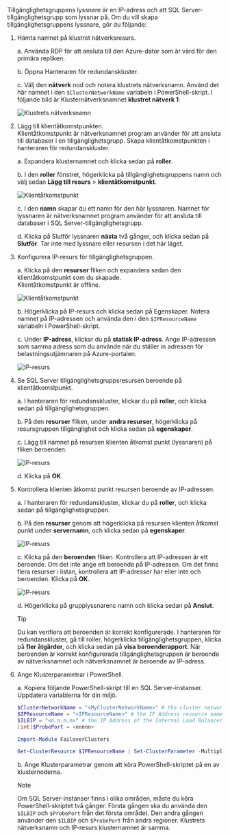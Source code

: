 Tillgänglighetsgruppens lyssnare är en IP-adress och att SQL Server-tillgänglighetsgrupp som lyssnar på. Om du vill skapa tillgänglighetsgruppens lyssnare, gör du följande:

1. <a name="getnet"></a>Hämta namnet på klustret nätverksresurs.

    a. Använda RDP för att ansluta till den Azure-dator som är värd för den primära repliken. 

    b. Öppna Hanteraren för redundanskluster.

    c. Välj den **nätverk** nod och notera klustrets nätverksnamn. Använd det här namnet i den `$ClusterNetworkName` variabeln i PowerShell-skript. I följande bild är Klusternätverksnamnet **klustret nätverk 1**:

   ![Klustrets nätverksnamn](./media/virtual-machines-ag-listener-configure/90-clusternetworkname.png)

2. <a name="addcap"></a>Lägg till klientåtkomstpunkten.  
    Klientåtkomstpunkt är nätverksnamnet program använder för att ansluta till databaser i en tillgänglighetsgrupp. Skapa klientåtkomstpunkten i hanteraren för redundanskluster.

    a. Expandera klusternamnet och klicka sedan på **roller**.

    b. I den **roller** fönstret, högerklicka på tillgänglighetsgruppens namn och välj sedan **Lägg till resurs** > **klientåtkomstpunkt**.

   ![Klientåtkomstpunkt](./media/virtual-machines-ag-listener-configure/92-addclientaccesspoint.png)

    c. I den **namn** skapar du ett namn för den här lyssnaren. 
   Namnet för lyssnaren är nätverksnamnet program använder för att ansluta till databaser i SQL Server-tillgänglighetsgrupp.
   
    d. Klicka på Slutför lyssnaren **nästa** två gånger, och klicka sedan på **Slutför**. Tar inte med lyssnare eller resursen i det här läget.

3. <a name="congroup"></a>Konfigurera IP-resurs för tillgänglighetsgruppen.

    a. Klicka på den **resurser** fliken och expandera sedan den klientåtkomstpunkt som du skapade.  
    Klientåtkomstpunkt är offline.

   ![Klientåtkomstpunkt](./media/virtual-machines-ag-listener-configure/94-newclientaccesspoint.png) 

    b. Högerklicka på IP-resurs och klicka sedan på Egenskaper. Notera namnet på IP-adressen och använda den i den `$IPResourceName` variabeln i PowerShell-skript.

    c. Under **IP-adress**, klickar du på **statisk IP-adress**. Ange IP-adressen som samma adress som du använde när du ställer in adressen för belastningsutjämnaren på Azure-portalen.

   ![IP-resurs](./media/virtual-machines-ag-listener-configure/96-ipresource.png) 

    <!-----------------------I don't see this option on server 2016
    1. Disable NetBIOS for this address and click **OK**. Repeat this step for each IP resource if your solution spans multiple Azure VNets. 
    ------------------------->

4. <a name = "dependencyGroup"></a>Se SQL Server tillgänglighetsgruppsresursen beroende på klientåtkomstpunkt.

    a. I hanteraren för redundanskluster, klickar du på **roller**, och klicka sedan på tillgänglighetsgruppen.

    b. På den **resurser** fliken, under **andra resurser**, högerklicka på resursgruppen tillgänglighet och klicka sedan på **egenskaper**. 

    c. Lägg till namnet på resursen klienten åtkomst punkt (lyssnaren) på fliken beroenden.

   ![IP-resurs](./media/virtual-machines-ag-listener-configure/97-propertiesdependencies.png) 

    d. Klicka på **OK**.

5. <a name="listname"></a>Kontrollera klienten åtkomst punkt resursen beroende av IP-adressen.

    a. I hanteraren för redundanskluster, klickar du på **roller**, och klicka sedan på tillgänglighetsgruppen. 

    b. På den **resurser** genom att högerklicka på resursen klienten åtkomst punkt under **servernamn**, och klicka sedan på **egenskaper**. 

   ![IP-resurs](./media/virtual-machines-ag-listener-configure/98-dependencies.png) 

    c. Klicka på den **beroenden** fliken. Kontrollera att IP-adressen är ett beroende. Om det inte ange ett beroende på IP-adressen. Om det finns flera resurser i listan, kontrollera att IP-adresser har eller inte och beroenden. Klicka på **OK**. 

   ![IP-resurs](./media/virtual-machines-ag-listener-configure/98-propertiesdependencies.png) 

    d. Högerklicka på grupplyssnarens namn och klicka sedan på **Anslut**. 

    >[!TIP]
    >Du kan verifiera att beroenden är korrekt konfigurerade. I hanteraren för redundanskluster, gå till roller, högerklicka tillgänglighetsgruppen, klicka på **fler åtgärder**, och klicka sedan på **visa beroenderapport**. När beroenden är korrekt konfigurerade tillgänglighetsgruppen är beroende av nätverksnamnet och nätverksnamnet är beroende av IP-adress. 


6. <a name="setparam"></a>Ange Klusterparametrar i PowerShell.
    
    a. Kopiera följande PowerShell-skript till en SQL Server-instanser. Uppdatera variablerna för din miljö.     
    
    ```PowerShell
    $ClusterNetworkName = "<MyClusterNetworkName>" # the cluster network name (Use Get-ClusterNetwork on Windows Server 2012 of higher to find the name)
    $IPResourceName = "<IPResourceName>" # the IP Address resource name
    $ILBIP = "<n.n.n.n>" # the IP Address of the Internal Load Balancer (ILB). This is the static IP address for the load balancer you configured in the Azure portal.
    [int]$ProbePort = <nnnnn>
    
    Import-Module FailoverClusters
    
    Get-ClusterResource $IPResourceName | Set-ClusterParameter -Multiple @{"Address"="$ILBIP";"ProbePort"=$ProbePort;"SubnetMask"="255.255.255.255";"Network"="$ClusterNetworkName";"EnableDhcp"=0}
    ```

    b. Ange Klusterparametrar genom att köra PowerShell-skriptet på en av klusternoderna.  

    > [!NOTE]
    > Om SQL Server-instanser finns i olika områden, måste du köra PowerShell-skriptet två gånger. Första gången ska du använda den `$ILBIP` och `$ProbePort` från det första området. Den andra gången använder den `$ILBIP` och `$ProbePort` från andra regioner. Klustrets nätverksnamn och IP-resurs klusternamnet är samma. 
